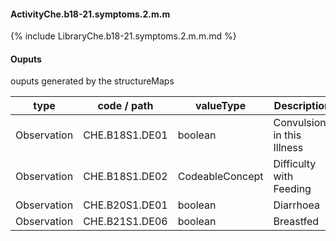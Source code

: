 #### ActivityChe.b18-21.symptoms.2.m.m

{% include LibraryChe.b18-21.symptoms.2.m.m.md %}
#### Ouputs

ouputs generated by the structureMaps

| type | code / path | valueType | Description |
|---|---|---|---|
| Observation | CHE.B18S1.DE01 | boolean | Convulsions in this Illness |
| Observation | CHE.B18S1.DE02 | CodeableConcept | Difficulty with Feeding |
| Observation | CHE.B20S1.DE01 | boolean | Diarrhoea |
| Observation | CHE.B21S1.DE06 | boolean | Breastfed |

